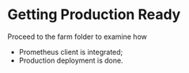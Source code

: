 # Getting Production Ready

Proceed to the farm folder to examine how

* Prometheus client is integrated;
* Production deployment is done.
